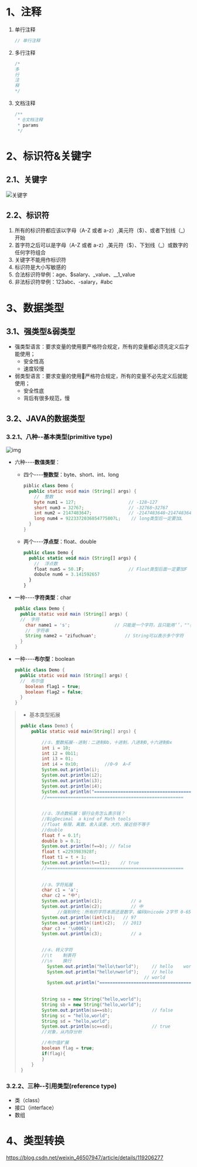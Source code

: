 # 1、注释

1. 单行注释

   ```java
   // 单行注释
   ```

2. 多行注释

   ```java
   /*
   多
   行
   注
   释
   */
   ```

3. 文档注释

   ```java
   /**
    * @文档注释
    * params
    */
   ```

# 2、标识符&关键字

## 2.1、关键字

![关键字](https://img-blog.csdnimg.cn/20200710112829349.png?x-oss-process=image/watermark,type_ZmFuZ3poZW5naGVpdGk,shadow_10,text_aHR0cHM6Ly9ibG9nLmNzZG4ubmV0L3J6ejY1NDUyMDY0,size_16,color_FFFFFF,t_70)

## 2.2、标识符

1. 所有的标识符都应该以字母（A-Z 或者 a-z）,美元符（$）、或者下划线（_）开始
2. 首字符之后可以是字母（A-Z 或者 a-z）,美元符（$）、下划线（_）或数字的任何字符组合
3. 关键字不能用作标识符
4. 标识符是大小写敏感的
5. 合法标识符举例：age、$salary、_value、__1_value
6. 非法标识符举例：123abc、-salary，#abc

# 3、数据类型

## 3.1、强类型&弱类型

* 强类型语言：要求变量的使用要严格符合规定，所有的变量都必须先定义后才能使用；
  * 安全性高
  * 速度较慢
* 弱类型语言：要求变量的使用🙅‍严格符合规定，所有的变量不必先定义后就能使用；
  * 安全性底
  * 背后有很多规范，慢

## 3.2、JAVA的数据类型

### 3.2.1、八种--基本类型(primitive type)

![img](https://cdn.nlark.com/yuque/0/2021/png/114317/1639463884755-assets/web-upload/dc593574-5045-490d-bdbf-7e38f3256bd0.png)

* 六种----**数值类型**：

  * 四个----**整数型**：byte、short、int、long

    ```java
    piblic class Demo {
      public static void main (String[] args) {
      	//  整数
        byte num1 = 127;				   	// -128~127
        short num3 = 32767;				   	// -32768~32767
        int num2 = 2147483647;				// -2147483648~2147483647
        long num4 = 9223372036854775807L;	 // long类型后一定要加L
      }
    }
    ```

  * 两个----**浮点型**：float、double

    ```js
    public class Demo {
      public static void main (String[] args) {
    	//  浮点数
        float num5 = 50.1F;				    // Float类型后面一定要加F
        dobule num6 = 3.141592657
      }
    }
    ```

* 一种----**字符类型**：char

  ```JAVA
  public class Demo {
    public static void main (String[] args) {
  	//  字符
      char name1 = 's';				    // 只能是一个字符，且只能用‘’，""表示String
      //  字符串
      String name2 = 'zifuchuan';			// String可以表示多个字符
    }
  }
  ```

* 一种----**布尔型**：boolean

  ```java
  public class Demo {
    public static void main (String[] args) {
  	//  布尔值
      boolean flag1 = true;
      boolean flag2 = false;
    }
  }
  ```

> * 基本类型拓展
>
> ```java
> public class Demo3 {
>     public static void main(String[] args) {
>       
>         //①、整数拓展--进制：二进制0b，十进制，八进制0,十六进制0x
>         int i = 10;
>         int i2 = 0b11;
>         int i3 = 01;
>         int i4 = 0x10;          //0~9  A~F
>         System.out.println(i);
>         System.out.println(i2);
>         System.out.println(i3);
>         System.out.println(i4);
>         System.out.println("====================================================");
>         //====================================================
>       
>       
>         //②、浮点数拓展：银行业务怎么表示钱？
>         //BigDecimal  a kind of Math tools
>         //float 有限、离散、舍入误差、大约、接近但不等于
>         //double
>         float f = 0.1f;
>         double b = 0.1;
>         System.out.println(f==b);	// false
>         float t =2293983928f;
>         float t1 = t + 1;
>         System.out.println(t==t1);	// true
>         //====================================================
>       
>       
>         //③、字符拓展
>         char c1 = 'a';
>         char c2 = '中';
>         System.out.println(c1);			// a
>         System.out.println(c2);			// 中
>       		//强制转化：所有的字符本质还是数字，编码Unicode 2字节 0-65536 表：97=a 65=A
>         System.out.println((int)c1);	 // 97
>         System.out.println((int)c2);	 // 2013
>         char c3 = '\u0061';
>         System.out.println(c3);			// a
>
>       
>         //④、转义字符
>         //\t    制表符
>         //\n    换行
>        	System.out.println("hello\tworld");		// hello	world
>       	System.out.println("hello\nworld");		// hello
>       										 // world
>       	System.out.println("===============================================");
>         
>       
>         String sa = new String("hello,world");
>         String sb = new String("hello,world");
>         System.out.println(sa==sb);				// false
>         String sc = "hello,world";
>         String sd = "hello,world";
>         System.out.println(sc==sd);				// true
>         //对象，从内存分析
>
>         //布尔值扩展
>         boolean flag = true;
>         if(flag){
>         }
>     }
> }
> ```

### 3.2.2、三种--引用类型(reference type)

* 类（class）
* 接口（interface）
* 数组

# 4、类型转换

https://blog.csdn.net/weixin_46507947/article/details/119206277